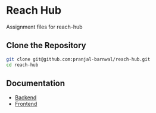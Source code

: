 # Reach Hub
Assignment files for reach-hub


## Clone the Repository
```bash
git clone git@github.com:pranjal-barnwal/reach-hub.git
cd reach-hub
```

## Documentation
- [Backend]()
- [Frontend]()
